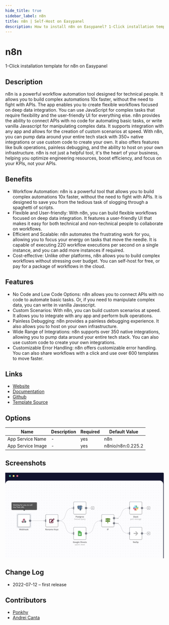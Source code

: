 ```yaml
---
hide_title: true
sidebar_label: n8n
title: n8n | Self-Host on Easypanel
description: How to install n8n on Easypanel? 1-Click installation template for n8n on Easypanel
---
```


<!-- generated -->

# n8n

1-Click installation template for n8n on Easypanel

## Description

n8n is a powerful workflow automation tool designed for technical people. It allows you to build complex automations 10x faster, without the need to fight with APIs. The app enables you to create flexible workflows focused on deep data integration. You can use JavaScript for complex tasks that require flexibility and the user-friendly UI for everything else. n8n provides the ability to connect APIs with no code for automating basic tasks, or write vanilla Javascript for manipulating complex data. It supports integration with any app and allows for the creation of custom scenarios at speed. With n8n, you can pump data around your entire tech stack with 350+ native integrations or use custom code to create your own. It also offers features like bulk operations, painless debugging, and the ability to host on your own infrastructure. n8n is not just a helpful tool, it&#39;s the heart of your business, helping you optimize engineering resources, boost efficiency, and focus on your KPIs, not your APIs.

## Benefits

- Workflow Automation: n8n is a powerful tool that allows you to build complex automations 10x faster, without the need to fight with APIs. It is designed to save you from the tedious task of slogging through a spaghetti of scripts.
- Flexible and User-friendly: With n8n, you can build flexible workflows focused on deep data integration. It features a user-friendly UI that makes it easy for both technical and non-technical people to collaborate on workflows.
- Efficient and Scalable: n8n automates the frustrating work for you, allowing you to focus your energy on tasks that move the needle. It is capable of executing 220 workflow executions per second on a single instance, and you can add more instances if required.
- Cost-effective: Unlike other platforms, n8n allows you to build complex workflows without stressing over budget. You can self-host for free, or pay for a package of workflows in the cloud.

## Features

- No Code and Low Code Options: n8n allows you to connect APIs with no code to automate basic tasks. Or, if you need to manipulate complex data, you can write in vanilla Javascript.
- Custom Scenarios: With n8n, you can build custom scenarios at speed. It allows you to integrate with any app and perform bulk operations.
- Painless Debugging: n8n provides a painless debugging experience. It also allows you to host on your own infrastructure.
- Wide Range of Integrations: n8n supports over 350 native integrations, allowing you to pump data around your entire tech stack. You can also use custom code to create your own integrations.
- Customizable Error Handling: n8n offers customizable error handling. You can also share workflows with a click and use over 600 templates to move faster.

## Links

- [Website](https://n8n.io/)
- [Documentation](https://docs.n8n.io/)
- [Github](https://github.com/n8n-io/n8n)
- [Template Source](https://github.com/easypanel-io/templates/tree/main/templates/n8n)

## Options

Name | Description | Required | Default Value
-|-|-|-
App Service Name | - | yes | n8n
App Service Image | - | yes | n8nio/n8n:0.225.2

## Screenshots

![n8n Screenshot](./assets/screenshot.png)

## Change Log

- 2022-07-12 – first release

## Contributors

- [Ponkhy](https://github.com/Ponkhy)
- [Andrei Canta](https://github.com/deiucanta)
